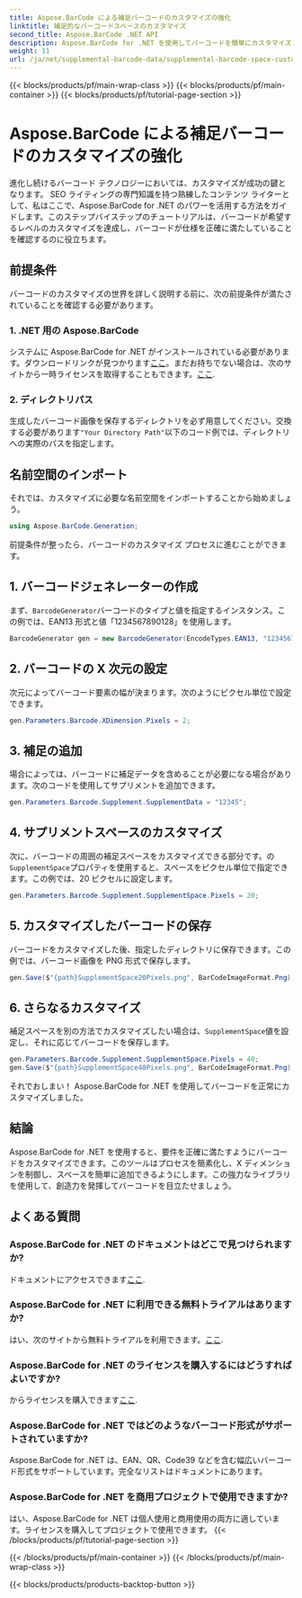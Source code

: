 ```yaml
---
title: Aspose.BarCode による補足バーコードのカスタマイズの強化
linktitle: 補足的なバーコードスペースのカスタマイズ
second_title: Aspose.BarCode .NET API
description: Aspose.BarCode for .NET を使用してバーコードを簡単にカスタマイズします。 X 次元を制御し、スペースを補います。無料トライアルを試してみましょう！
weight: 11
url: /ja/net/supplemental-barcode-data/supplemental-barcode-space-customization/
---
```


{{< blocks/products/pf/main-wrap-class >}}
{{< blocks/products/pf/main-container >}}
{{< blocks/products/pf/tutorial-page-section >}}

# Aspose.BarCode による補足バーコードのカスタマイズの強化


進化し続けるバーコード テクノロジーにおいては、カスタマイズが成功の鍵となります。 SEO ライティングの専門知識を持つ熟練したコンテンツ ライターとして、私はここで、Aspose.BarCode for .NET のパワーを活用する方法をガイドします。このステップバイステップのチュートリアルは、バーコードが希望するレベルのカスタマイズを達成し、バーコードが仕様を正確に満たしていることを確認するのに役立ちます。

## 前提条件

バーコードのカスタマイズの世界を詳しく説明する前に、次の前提条件が満たされていることを確認する必要があります。

### 1. .NET 用の Aspose.BarCode

システムに Aspose.BarCode for .NET がインストールされている必要があります。ダウンロードリンクが見つかります[ここ](https://releases.aspose.com/barcode/net/)。まだお持ちでない場合は、次のサイトから一時ライセンスを取得することもできます。[ここ](https://purchase.aspose.com/temporary-license/).

### 2. ディレクトリパス

生成したバーコード画像を保存するディレクトリを必ず用意してください。交換する必要があります`"Your Directory Path"`以下のコード例では、ディレクトリへの実際のパスを指定します。

## 名前空間のインポート

それでは、カスタマイズに必要な名前空間をインポートすることから始めましょう。

```csharp
using Aspose.BarCode.Generation;
```

前提条件が整ったら、バーコードのカスタマイズ プロセスに進むことができます。

## 1. バーコードジェネレーターの作成

まず、`BarcodeGenerator`バーコードのタイプと値を指定するインスタンス。この例では、EAN13 形式と値「1234567890128」を使用します。

```csharp
BarcodeGenerator gen = new BarcodeGenerator(EncodeTypes.EAN13, "1234567890128");
```

## 2. バーコードの X 次元の設定

次元によってバーコード要素の幅が決まります。次のようにピクセル単位で設定できます。

```csharp
gen.Parameters.Barcode.XDimension.Pixels = 2;
```

## 3. 補足の追加

場合によっては、バーコードに補足データを含めることが必要になる場合があります。次のコードを使用してサプリメントを追加できます。

```csharp
gen.Parameters.Barcode.Supplement.SupplementData = "12345";
```

## 4. サプリメントスペースのカスタマイズ

次に、バーコードの周囲の補足スペースをカスタマイズできる部分です。の`SupplementSpace`プロパティを使用すると、スペースをピクセル単位で指定できます。この例では、20 ピクセルに設定します。

```csharp
gen.Parameters.Barcode.Supplement.SupplementSpace.Pixels = 20;
```

## 5. カスタマイズしたバーコードの保存

バーコードをカスタマイズした後、指定したディレクトリに保存できます。この例では、バーコード画像を PNG 形式で保存します。

```csharp
gen.Save($"{path}SupplementSpace20Pixels.png", BarCodeImageFormat.Png);
```

## 6. さらなるカスタマイズ

補足スペースを別の方法でカスタマイズしたい場合は、`SupplementSpace`値を設定し、それに応じてバーコードを保存します。

```csharp
gen.Parameters.Barcode.Supplement.SupplementSpace.Pixels = 40;
gen.Save($"{path}SupplementSpace40Pixels.png", BarCodeImageFormat.Png);
```

それでおしまい！ Aspose.BarCode for .NET を使用してバーコードを正常にカスタマイズしました。

## 結論

Aspose.BarCode for .NET を使用すると、要件を正確に満たすようにバーコードをカスタマイズできます。このツールはプロセスを簡素化し、X ディメンションを制御し、スペースを簡単に追加できるようにします。この強力なライブラリを使用して、創造力を発揮してバーコードを目立たせましょう。

## よくある質問

### Aspose.BarCode for .NET のドキュメントはどこで見つけられますか?
ドキュメントにアクセスできます[ここ](https://reference.aspose.com/barcode/net/).

### Aspose.BarCode for .NET に利用できる無料トライアルはありますか?
はい、次のサイトから無料トライアルを利用できます。[ここ](https://releases.aspose.com/).

### Aspose.BarCode for .NET のライセンスを購入するにはどうすればよいですか?
からライセンスを購入できます[ここ](https://purchase.aspose.com/buy).

### Aspose.BarCode for .NET ではどのようなバーコード形式がサポートされていますか?
Aspose.BarCode for .NET は、EAN、QR、Code39 などを含む幅広いバーコード形式をサポートしています。完全なリストはドキュメントにあります。

### Aspose.BarCode for .NET を商用プロジェクトで使用できますか?
はい、Aspose.BarCode for .NET は個人使用と商用使用の両方に適しています。ライセンスを購入してプロジェクトで使用できます。
{{< /blocks/products/pf/tutorial-page-section >}}

{{< /blocks/products/pf/main-container >}}
{{< /blocks/products/pf/main-wrap-class >}}

{{< blocks/products/products-backtop-button >}}
